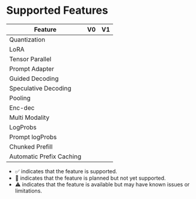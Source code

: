 # Supported Features

| Feature                       | V0 | V1 |
|-------------------------------|----|----|
| Quantization                  |    |    |
| LoRA                          |    |    |
| Tensor Parallel               |    |    |
| Prompt Adapter                |    |    |
| Guided Decoding               |    |    |
| Speculative Decoding          |    |    |
| Pooling                       |    |    |
| Enc-dec                       |    |    |
| Multi Modality                |    |    |
| LogProbs                      |    |    |
| Prompt logProbs               |    |    |
| Chunked Prefill               |    |    |
| Automatic Prefix Caching      |    |    |

- ✅︎ indicates that the feature is supported.
- 🚧 indicates that the feature is planned but not yet supported.
- ⚠️ indicates that the feature is available but may have known issues or limitations.

